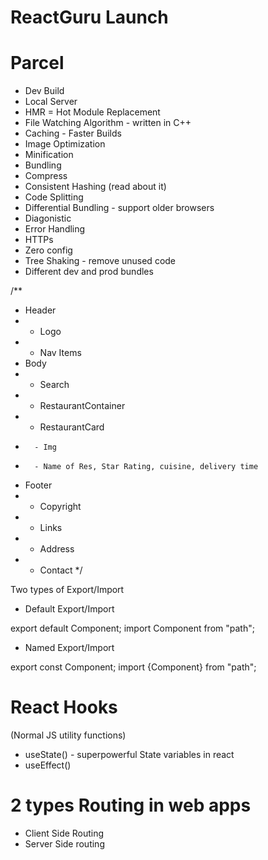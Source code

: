 # ReactGuru Launch

# Parcel
- Dev Build
- Local Server
- HMR = Hot Module Replacement
- File Watching Algorithm - written in C++
- Caching - Faster Builds
- Image Optimization
- Minification
- Bundling
- Compress
- Consistent Hashing (read about it)
- Code Splitting
- Differential Bundling - support older browsers
- Diagonistic
- Error Handling
- HTTPs
- Zero config
- Tree Shaking - remove unused code 
- Different dev and prod bundles

/**
 * Header
 *  - Logo
 *  - Nav Items
 * Body
 *  - Search
 *  - RestaurantContainer
 *    - RestaurantCard
 *       - Img
 *       - Name of Res, Star Rating, cuisine, delivery time
 * Footer
 *    - Copyright
 *    - Links
 *    - Address
 *    - Contact
 */

 Two types of Export/Import 

 - Default Export/Import

 export default Component;
 import Component from "path";

 - Named Export/Import

 export const Component;
 import {Component} from "path";

 # React Hooks
 (Normal JS utility functions)
 - useState() - superpowerful State variables in react
 - useEffect()



 # 2 types Routing in web apps
 - Client Side Routing
 - Server Side routing